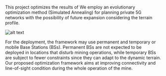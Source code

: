This project optimizes the results of 
We employ an evolutionary optimization method (Simulated Annealing) for planning private 5G networks with the possibility of future expansion considering the terrain profile.

![alt text](https://github.com/[username]/[reponame]/blob/[branch]/image.jpg?raw=true)

For the deployment, the framework may use permanent and temporary or mobile Base Stations (BSs). 
Permanent BSs are not expected to be deployed in locations that disturb mining operations, while temporary BSs are subject to fewer constraints since they can adapt to the dynamic terrain.
Our proposed optimization framework aims at improving connectivity and line-of-sight condition during the whole operation of the mine.
